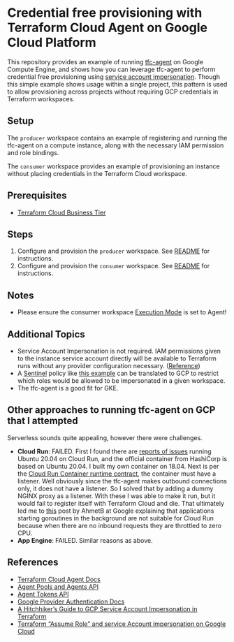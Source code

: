 # Credential free provisioning with Terraform Cloud Agent on Google Cloud Platform

This repository provides an example of running [tfc-agent](https://hub.docker.com/r/hashicorp/tfc-agent) on Google Compute Engine, and shows how you can leverage tfc-agent to perform credential free provisioning using [service account impersonation](https://registry.terraform.io/providers/hashicorp/google/latest/docs/guides/provider_reference#impersonating-service-accounts). Though this simple example shows usage within a single project, this pattern is used to allow provisioning across projects without requiring GCP credentials in Terraform workspaces.

## Setup
The `producer` workspace contains an example of registering and running the tfc-agent on a compute instance, along with the necessary IAM permission and role bindings.

The `consumer` workspace provides an example of provisioning an instance without placing credentials in the Terraform Cloud workspace.

## Prerequisites
* [Terraform Cloud Business Tier](https://www.hashicorp.com/blog/announcing-hashicorp-terraform-cloud-business)

## Steps
1. Configure and provision the `producer` workspace. See [README](./producer/README.md) for instructions.
2. Configure and provision the `consumer` workspace. See [README](./consumer/README.md) for instructions.

## Notes
* Please ensure the consumer workspace [Execution Mode](https://www.terraform.io/docs/cloud/workspaces/settings.html#execution-mode) is set to Agent!

## Additional Topics
* Service Account Impersonation is not required. IAM permissions given to the instance service account directly will be available to Terraform runs without any provider configuration necessary. ([Reference](https://registry.terraform.io/providers/hashicorp/google/latest/docs/guides/provider_reference#running-terraform-on-google-cloud))
* A [Sentinel](https://www.terraform.io/docs/cloud/sentinel/index.html) policy like [this example](https://github.com/hashicorp/terraform-guides/blob/master/governance/third-generation/aws/restrict-assumed-roles-by-workspace.sentinel) can be translated to GCP to restrict which roles would be allowed to be impersonated in a given workspace.
* The tfc-agent is a good fit for GKE.

## Other approaches to running tfc-agent on GCP that I attempted
Serverless sounds quite appealing, however there were challenges.
* **Cloud Run**: FAILED. First I found there are [reports of issues](https://stackoverflow.com/questions/61744540/unable-to-deploy-ubuntu-20-04-docker-container-on-google-cloud-run) running Ubuntu 20.04 on Cloud Run, and the official container from HashiCorp is based on Ubuntu 20.04. I built my own container on 18.04. Next is per the [Cloud Run Container runtime contract](https://cloud.google.com/run/docs/reference/container-contract#port), the container must have a listener. Well obviously since the tfc-agent makes outbound connections only, it does not have a listener. So I solved that by adding a dummy NGINX proxy as a listener. With these I was able to make it run, but it would fail to register itself with Terraform Cloud and die. That ultimately led me to [this](https://stackoverflow.com/questions/57257903/google-cloud-run-and-golang-goroutines) post by AhmetB at Google explaining that applications starting goroutines in the background are not suitable for Cloud Run because when there are no inbound requests they are throttled to zero CPU.
* **App Engine**: FAILED. Similar reasons as above.

## References
* [Terraform Cloud Agent Docs](https://www.terraform.io/docs/cloud/workspaces/agent.html)
* [Agent Pools and Agents API](https://www.terraform.io/docs/cloud/api/agents.html)
* [Agent Tokens API](https://www.terraform.io/docs/cloud/api/agent-tokens.html)
* [Google Provider Authentication Docs](https://registry.terraform.io/providers/hashicorp/google/latest/docs/guides/provider_reference#running-terraform-on-google-cloud)
* [A Hitchhiker’s Guide to GCP Service Account Impersonation in Terraform](https://medium.com/google-cloud/a-hitchhikers-guide-to-gcp-service-account-impersonation-in-terraform-af98853ebd37)
* [Terraform “Assume Role” and service Account impersonation on Google Cloud](https://medium.com/google-cloud/terraform-assume-role-and-service-account-impersonation-on-google-cloud-ffc553863e72)
